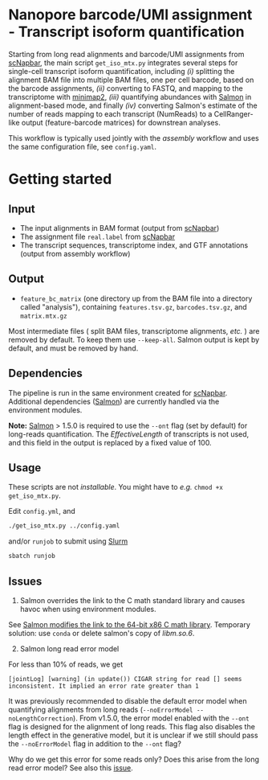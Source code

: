 
Nanopore barcode/UMI assignment - Transcript isoform quantification
===================================================================

Starting from long read alignments and barcode/UMI assignments from [scNapbar](https://github.com/dieterich-lab/single-cell-nanopore), the
main script `get_iso_mtx.py` integrates several steps for single-cell transcript isoform quantification, including *(i)* splitting the alignment BAM file into multiple BAM files, one per cell barcode, based on the barcode assignments, *(ii)* converting to FASTQ, and mapping to the transcriptome with [minimap2](https://lh3.github.io/minimap2/minimap2.html), *(iii)* quantifying abundances with [Salmon](https://salmon.readthedocs.io/en/latest/salmon.html) in alignment-based mode, and finally *(iv)* converting Salmon's estimate of the number of reads mapping to each transcript (NumReads) to a CellRanger-like output (feature-barcode matrices) for downstrean analyses.

This workflow is typically used jointly with the *assembly* workflow and uses the same configuration file, see `config.yaml`.


Getting started
===============

## Input

- The input alignments in BAM format (output from [scNapbar](https://github.com/dieterich-lab/single-cell-nanopore))
- The assignment file `real.label` from [scNapbar](https://github.com/dieterich-lab/single-cell-nanopore)
- The transcript sequences, transcriptome index, and GTF annotations (output from assembly workflow)

## Output

- `feature_bc_matrix` (one directory up from the BAM file into a directory called "analysis"), containing `features.tsv.gz`, `barcodes.tsv.gz`, and `matrix.mtx.gz`

Most intermediate files ( split BAM files, transcriptome alignments, *etc.* ) are removed by default. To keep them use `--keep-all`. Salmon output is kept by default, and must be removed by hand.


## Dependencies

The pipeline is run in the same environment created for [scNapbar](https://github.com/dieterich-lab/single-cell-nanopore).
Additional dependencies ([Salmon](https://salmon.readthedocs.io/en/latest/salmon.html)) are currently handled via the environment modules.

**Note:** [Salmon](https://salmon.readthedocs.io/en/latest/salmon.html) > 1.5.0 is required to use the `--ont` flag (set by default) for long-reads quantification. The *EffectiveLength* of transcripts is not used, and this field in the output is replaced by a fixed value of 100.


## Usage

These scripts are not *installable*. You might have to *e.g.* `chmod +x get_iso_mtx.py`.

Edit `config.yml`, and 

```bash
./get_iso_mtx.py ../config.yaml
```

and/or `runjob` to submit using [Slurm](https://slurm.schedmd.com/documentation.html)

```bash
sbatch runjob
```

## Issues

1. Salmon overrides the link to the C math standard library and causes havoc when using environment modules.

See [Salmon modifies the link to the 64-bit x86 C math library](https://github.com/COMBINE-lab/salmon/issues/710). Temporary solution: use `conda` or delete salmon's copy of *libm.so.6*.

2. Salmon long read error model

For less than 10% of reads, we get 

```
[jointLog] [warning] (in update()) CIGAR string for read [] seems inconsistent. It implied an error rate greater than 1
```

It was previously recommended to disable the default error model when quantifying alignments from long reads (`--noErrorModel --noLengthCorrection`).
From v1.5.0, the error model enabled with the `--ont` flag is designed for the alignment of long reads. This flag also disables the length effect in the generative model, but it is unclear if we still should pass the `--noErrorModel` flag in addition to the `--ont` flag?

Why do we get this error for some reads only? Does this arise from the long read error model? See also this [issue](https://github.com/COMBINE-lab/salmon/issues/289).



